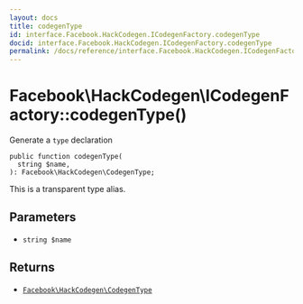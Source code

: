 ```yaml
---
layout: docs
title: codegenType
id: interface.Facebook.HackCodegen.ICodegenFactory.codegenType
docid: interface.Facebook.HackCodegen.ICodegenFactory.codegenType
permalink: /docs/reference/interface.Facebook.HackCodegen.ICodegenFactory.codegenType.md
---
```

# Facebook\\HackCodegen\\ICodegenFactory::codegenType()




Generate a ` type ` declaration




``` Hack
public function codegenType(
  string $name,
): Facebook\HackCodegen\CodegenType;
```




This is a transparent type alias.




## Parameters




+ ` string $name `




## Returns




* [` Facebook\HackCodegen\CodegenType `](<class.Facebook.HackCodegen.CodegenType.md>)